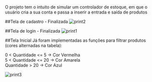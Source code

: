 O projeto tem o intuito de simular um controlador de estoque, em que o usuário cria a sua conta e passa a inserir a entrada e saída de produtos

##Tela de cadastro - Finalizada
![print2](https://user-images.githubusercontent.com/56837996/90291368-21922100-de56-11ea-8942-d22bc5983bba.png)

##Tela de login - Finalizada
![print1](https://user-images.githubusercontent.com/56837996/90291260-e859b100-de55-11ea-8828-35e96530c0b6.png)

##Tela Inicial
Já foram implementadas as funções para filtrar produtos (cores alternadas na tabela):

0 < Quantidade <= 5  -> Cor Vermelha  
5 < Quantidade <= 20 -> Cor Amarela   
   Quantidade > 20   -> Cor Azul     

![print3](https://user-images.githubusercontent.com/56837996/90291450-5605dd00-de56-11ea-9d37-5d7664ff9ad5.png)


